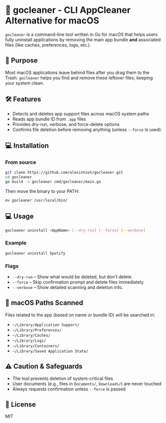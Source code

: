 # 🧹 gocleaner - CLI AppCleaner Alternative for macOS

`gocleaner` is a command-line tool written in Go for macOS that helps users fully uninstall applications by removing the main app bundle **and** associated files (like caches, preferences, logs, etc.).

## 📌 Purpose

Most macOS applications leave behind files after you drag them to the Trash. `gocleaner` helps you find and remove these leftover files, keeping your system clean.

## 🛠 Features

- Detects and deletes app support files across macOS system paths
- Reads app bundle ID from `.app` files
- Provides dry-run, verbose, and force-delete options
- Confirms file deletion before removing anything (unless `--force` is used)

## 💻 Installation

### From source

```bash
git clone https://github.com/alexintosh/gocleaner.git
cd gocleaner
go build -o gocleaner cmd/gocleaner/main.go
```

Then move the binary to your PATH:

```bash
mv gocleaner /usr/local/bin/
```

## 💻 Usage

```bash
gocleaner uninstall <AppName> [--dry-run] [--force] [--verbose]
```

### Example

```bash
gocleaner uninstall Spotify
```

### Flags

- `--dry-run` – Show what would be deleted, but don't delete.
- `--force` – Skip confirmation prompt and delete files immediately.
- `--verbose` – Show detailed scanning and deletion info.

## 📂 macOS Paths Scanned

Files related to the app (based on name or bundle ID) will be searched in:

- `~/Library/Application Support/`
- `~/Library/Preferences/`
- `~/Library/Caches/`
- `~/Library/Logs/`
- `~/Library/Containers/`
- `~/Library/Saved Application State/`

## ⚠️ Caution & Safeguards

- The tool prevents deletion of system-critical files
- User documents (e.g., files in `Documents/`, `Downloads/`) are never touched
- Always requests confirmation unless `--force` is passed

## 📝 License

MIT 